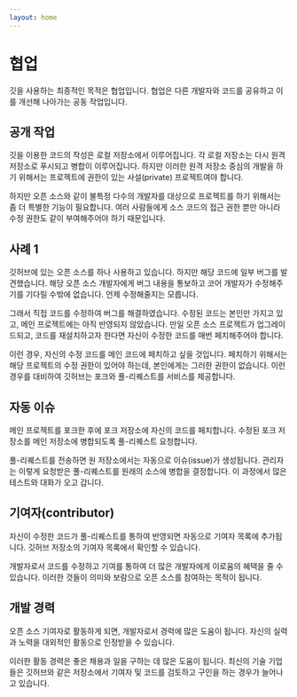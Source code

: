 ```yaml
---
layout: home
---
```

# 협업
깃을 사용하는 최종적인 목적은 협업입니다. 협업은 다른 개발자와 코드를 공유하고 이를 개선해 나아가는 공동 작업입니다.

## 공개 작업
깃을 이용한 코드의 작성은 로컬 저장소에서 이루어집니다. 각 로컬 저장소는 다시 원격 저장소로 푸시되고 병합이 이루어집니다. 하지만 이러한 원격 저장소 중심의 개발을 하기 위해서는 프로젝트에 권한이 있는 사설(private) 프로젝트여야 합니다.

하지만 오픈 소스와 같이 불특정 다수의 개발자를 대상으로 프로젝트를 하기 위해서는 좀 더 특별한 기능이 필요합니다. 여러 사람들에게 소스 코드의 접근 권한 뿐만 아니라 수정 권한도 같이 부여해주어야 하기 때문입니다.

## 사례 1
깃허브에 있는 오픈 소스를 하나 사용하고 있습니다. 하지만 해당 코드에 일부 버그를 발견했습니다. 해당 오픈 소스 개발자에게 버그 내용을 통보하고 코어 개발자가 수정해주기를 기다릴 수밖에 없습니다. 언제 수정해줄지는 모릅니다.

그래서 직접 코드를 수정하여 버그를 해결하였습니다. 수정된 코드는 본인만 가지고 있고, 메인 프로젝트에는 아직 반영되지 않았습니다. 만일 오픈 소스 프로젝트가 업그레이드되고, 코드를 재설치하고자 한다면 자신이 수정한 코드를 매번 페치해주어야 합니다.

이런 경우, 자신의 수정 코드를 메인 코드에 페치하고 싶을 것입니다. 페치하기 위해서는 해당 프로젝트의 수정 권한이 있어야 하는데, 본인에게는 그러한 권한이 없습니다. 이런 경우를 대비하여 깃허브는 포크와 풀-리퀘스트를 서비스를 제공합니다.

## 자동 이슈
메인 프로젝트를 포크한 후에 포크 저장소에 자신의 코드를 페치합니다. 수정된 포크 저장소를 메인 저장소에 병합되도록 풀-리퀘스트 요청합니다.

풀-리퀘스트를 전송하면 원 저장소에서는 자동으로 이슈(issue)가 생성됩니다. 관리자는 이렇게 요청받은 풀-리퀘스트를 원래의 소스에 병합을 결정합니다. 이 과정에서 많은 테스트와 대화가 오고 갑니다.

## 기여자(contributor)
자신이 수정한 코드가 풀-리퀘스트를 통하여 반영되면 자동으로 기여자 목록에 추가됩니다. 깃허브 저장소의 기여자 목록에서 확인할 수 있습니다.

개발자로서 코드를 수정하고 기여를 통하여 더 많은 개발자에게 이로움의 혜택을 줄 수 있습니다. 이러한 것들이 의미와 보람으로 오픈 소스를 참여하는 목적이 됩니다.

## 개발 경력
오픈 소스 기여자로 활동하게 되면, 개발자로서 경력에 많은 도움이 됩니다. 자신의 실력과 노력을 대외적인 활동으로 인정받을 수 있습니다.

이러한 활동 경력은 좋은 채용과 일을 구하는 데 많은 도움이 됩니다. 최신의 기술 기업들은 깃허브와 같은 저장소에서 기여자 및 코드를 검토하고 구인을 하는 경우가 늘어나고 있습니다.
